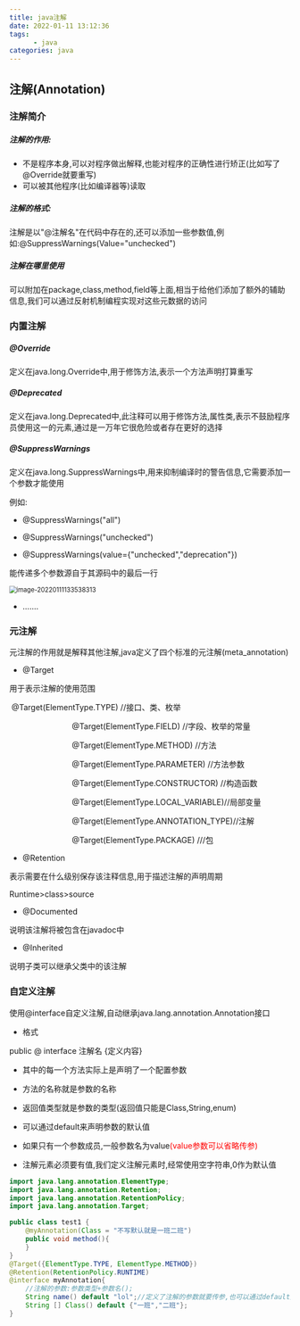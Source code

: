 ```yaml
---
title: java注解
date: 2022-01-11 13:12:36
tags:
      - java
categories: java
---
```


## 注解(Annotation)

<!--more-->

### 注解简介

##### 注解的作用:

- 不是程序本身,可以对程序做出解释,也能对程序的正确性进行矫正(比如写了@Override就要重写)
- 可以被其他程序(比如编译器等)读取

##### 注解的格式:

注解是以"@注解名"在代码中存在的,还可以添加一些参数值,例如:@SuppressWarnings(Value="unchecked")

##### 注解在哪里使用

可以附加在package,class,method,field等上面,相当于给他们添加了额外的辅助信息,我们可以通过反射机制编程实现对这些元数据的访问

### 内置注解

##### @Override

定义在java.long.Override中,用于修饰方法,表示一个方法声明打算重写

##### @Deprecated

定义在java.long.Deprecated中,此注释可以用于修饰方法,属性类,表示不鼓励程序员使用这一的元素,通过是一万年它很危险或者存在更好的选择

##### @SuppressWarnings

定义在java.long.SuppressWarnings中,用来抑制编译时的警告信息,它需要添加一个参数才能使用

例如:

- @SuppressWarnings("all")

- @SuppressWarnings("unchecked")

- @SuppressWarnings(value={"unchecked","deprecation"})

能传递多个参数源自于其源码中的最后一行

<img src="https://blue-satchel.oss-cn-chengdu.aliyuncs.com/img/image-20220111133538313.png" alt="image-20220111133538313" style="zoom:80%;" />

- .......

### 元注解

元注解的作用就是解释其他注解,java定义了四个标准的元注解(meta_annotation)

- @Target 

用于表示注解的使用范围

​							  @Target(ElementType.TYPE)   //接口、类、枚举

　　　　　　　　@Target(ElementType.FIELD) //字段、枚举的常量

　　　　　　　　@Target(ElementType.METHOD) //方法

　　　　　　　　@Target(ElementType.PARAMETER) //方法参数

　　　　　　　　@Target(ElementType.CONSTRUCTOR)  //构造函数

　　　　　　　　@Target(ElementType.LOCAL_VARIABLE)//局部变量

　　　　　　　　@Target(ElementType.ANNOTATION_TYPE)//注解

　　　　　　　　@Target(ElementType.PACKAGE) ///包   


- @Retention

表示需要在什么级别保存该注释信息,用于描述注解的声明周期

Runtime>class>source

- @Documented

说明该注解将被包含在javadoc中

- @Inherited

说明子类可以继承父类中的该注解

### 自定义注解

使用@interface自定义注解,自动继承java.lang.annotation.Annotation接口

- 格式

public @ interface 注解名 {定义内容}

- 其中的每一个方法实际上是声明了一个配置参数

- 方法的名称就是参数的名称
- 返回值类型就是参数的类型(返回值只能是Class,String,enum)
- 可以通过default来声明参数的默认值
- 如果只有一个参数成员,一般参数名为value<label style="color:red">(value参数可以省略传参)</label>
- 注解元素必须要有值,我们定义注解元素时,经常使用空字符串,0作为默认值

```java
import java.lang.annotation.ElementType;
import java.lang.annotation.Retention;
import java.lang.annotation.RetentionPolicy;
import java.lang.annotation.Target;

public class test1 {
    @myAnnotation(Class = "不写默认就是一班二班")
    public void method(){
    }
}
@Target({ElementType.TYPE, ElementType.METHOD})
@Retention(RetentionPolicy.RUNTIME)
@interface myAnnotation{
    //注解的参数:参数类型+参数名();
    String name() default "lol";//定义了注解的参数就要传参,也可以通过default定义不传参时默认情况下的参数
    String [] Class() default {"一班","二班"};
}
```

